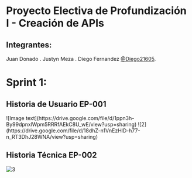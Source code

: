 # Proyecto Electiva de Profundización I - Creación de APIs

## Integrantes:
 Juan Donado [](https://github.com/).
 Justyn Meza [](https://github.com/).
 Diego Fernandez [@Diego21605](https://github.com/Diego21605).
 
 # Sprint 1:
 
 ## Historia de Usuario EP-001 
 <HTML>
 <HTML>
 ![Image text](https://drive.google.com/file/d/1ppn3h-By99dpnxlWpm5RRRfAEkC8U_wE/view?usp=sharing)
  ![2](https://drive.google.com/file/d/18dhZ-n1VnEzHlD-h77-n_RT3DhJ28WNA/view?usp=sharing)
  
  ## Historia Técnica EP-002 

![3](https://drive.google.com/file/d/1v_-vP0S_5gQ_tQhfX0I8P8KnNSzPy6lg/view?usp=sharing)
